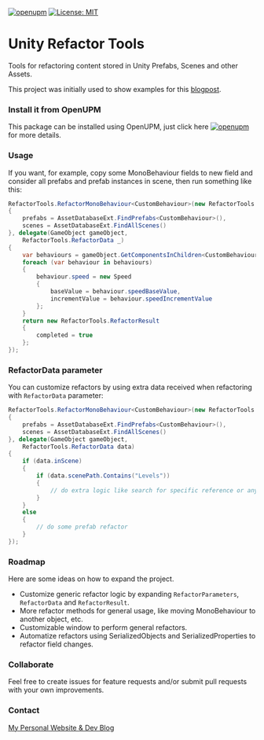 [![openupm](https://img.shields.io/npm/v/com.gemserk.refactortools?label=openupm&registry_uri=https://package.openupm.com)](https://openupm.com/packages/com.gemserk.refactortools/) [![License: MIT](https://img.shields.io/badge/License-MIT-yellow.svg)](https://opensource.org/licenses/MIT)
# Unity Refactor Tools

Tools for refactoring content stored in Unity Prefabs, Scenes and other Assets.

This project was initially used to show examples for this [blogpost](https://blog.gemserk.com/2022/04/24/refactoring-prefabs-and-unity-objects/).

### Install it from OpenUPM

This package can be installed using OpenUPM, just click here [![openupm](https://img.shields.io/npm/v/com.gemserk.refactortools?label=openupm&registry_uri=https://package.openupm.com)](https://openupm.com/packages/com.gemserk.refactortools/) for more details.

### Usage

If you want, for example, copy some MonoBehaviour fields to new field and consider all prefabs and prefab instances in scene, then run something like this:

```csharp
RefactorTools.RefactorMonoBehaviour<CustomBehaviour>(new RefactorTools.RefactorParameters
{
    prefabs = AssetDatabaseExt.FindPrefabs<CustomBehaviour>(),
    scenes = AssetDatabaseExt.FindAllScenes()
}, delegate(GameObject gameObject, 
    RefactorTools.RefactorData _)
{
    var behaviours = gameObject.GetComponentsInChildren<CustomBehaviour>();
    foreach (var behaviour in behaviours)
    {
        behaviour.speed = new Speed
        {
            baseValue = behaviour.speedBaseValue,
            incrementValue = behaviour.speedIncrementValue
        };
    }
    return new RefactorTools.RefactorResult
    {
        completed = true
    };
});
```

### RefactorData parameter

You can customize refactors by using extra data received when refactoring with `RefactorData` parameter:

```csharp
RefactorTools.RefactorMonoBehaviour<CustomBehaviour>(new RefactorTools.RefactorParameters
{
    prefabs = AssetDatabaseExt.FindPrefabs<CustomBehaviour>(),
    scenes = AssetDatabaseExt.FindAllScenes()
}, delegate(GameObject gameObject, 
    RefactorTools.RefactorData data)
{
    if (data.inScene)
    {
        if (data.scenePath.Contains("Levels"))
        {
            // do extra logic like search for specific reference or anything else
        }
    }
    else
    {
        // do some prefab refactor   
    }
});
```

### Roadmap

Here are some ideas on how to expand the project.

* Customize generic refactor logic by expanding `RefactorParameters`, `RefactorData` and `RefactorResult`.
* More refactor methods for general usage, like moving MonoBehaviour to another object, etc. 
* Customizable window to perform general refactors.
* Automatize refactors using SerializedObjects and SerializedProperties to refactor field changes.
### Collaborate

Feel free to create issues for feature requests and/or submit pull requests with your own improvements. 

### Contact

<a href="https://arielcoppes.dev">My Personal Website & Dev Blog</a>
